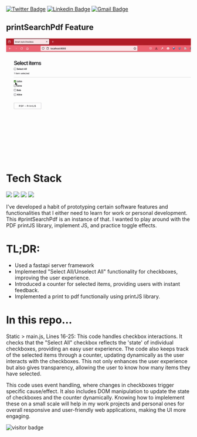 [![Twitter Badge](https://img.shields.io/badge/-@erikkaincolor-1ca0f1?style=flat-square&labelColor=1ca0f1&logo=twitter&logoColor=white&link=https://twitter.com/erikkaincolor)](https://twitter.com/erikkaincolor) [![Linkedin Badge](https://img.shields.io/badge/-erikkapolk-blue?style=flat-square&logo=Linkedin&logoColor=white&link=https://www.linkedin.com/in/erikkapolk/)](https://www.linkedin.com/in/erikkapolk/) 
[![Gmail Badge](https://img.shields.io/badge/-erikkaincolor+github@gmail.com-c14438?style=flat-square&logo=Gmail&logoColor=white&link=mailto:erikkaincolor+github@gmail.com)](mailto:erikkaincolor+github@gmail.com)

## printSearchPdf Feature

![](https://github.com/erikkaincolor/printSearchPdf/blob/main/print2pdf.gif)     

# Tech Stack
<img src = 'https://github.com/MarikIshtar007/MarikIshtar007/blob/master/images/python2.png' width="40"/> <img src = 'https://github.com/MarikIshtar007/MarikIshtar007/blob/master/images/html.svg' width='40'/> <img src = 'https://github.com/MarikIshtar007/MarikIshtar007/blob/master/images/css.svg' width='40'/> <img src = 'https://github.com/MarikIshtar007/MarikIshtar007/blob/master/images/js.svg' width='43'/>

I've developed a habit of prototyping certain software features and functionalities that I either need to learn for work or personal development. This #printSearchPdf is an instance of that. I wanted to play around with the PDF printJS library, implement JS, and practice toggle effects. 

# TL;DR:
- Used a fastapi server framework
- Implemented "Select All/Unselect All" functionality for checkboxes, improving the user experience.
- Introduced a counter for selected items, providing users with instant feedback.
- Implemented a print to pdf functionaily using printJS library.

# In this repo...
Static > main.js, Lines 16-25: 
This code handles checkbox interactions. It checks that the "Select All" checkbox reflects the 'state' of individual checkboxes, providing an easy user experience. The code also keeps track of the selected items through a counter, updating dynamically as the user interacts with the checkboxes. This not only enhances the user experience but also gives transparency, allowing the user to know how many items they have selected.

This code uses event handling, where changes in checkboxes trigger specific cause/effect. It also includes DOM manipulation to update the state of checkboxes and the counter dynamically. Knowing how to implelement these on a small scale will help in my work projects and personal ones for overall responsive and user-friendly web applications, making the UI more engaging.

![visitor badge](https://visitor-badge.laobi.icu/badge?page_id=erikkaincolor.758987167)
